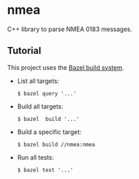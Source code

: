 # nmea

C++ library to parse NMEA 0183 messages.

## Tutorial

This project uses the [Bazel build system](https://bazel.build).

- List all targets:

  ```
  $ bazel query '...'
  ```

- Build all targets:

  ```
  $ bazel  build '...'
  ```

- Build a specific target:

  ```
  $ bazel build //nmea:nmea
  ```

- Run all tests:

  ```
  $ bazel test '...'
  ```
